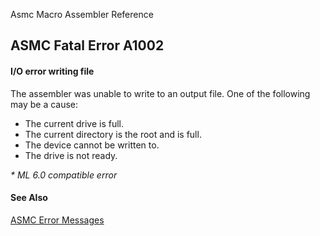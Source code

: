Asmc Macro Assembler Reference

## ASMC Fatal Error A1002

#### I/O error writing file

The assembler was unable to write to an output file. One of the following may be a cause:

- The current drive is full.
- The current directory is the root and is full.
- The device cannot be written to.
- The drive is not ready.

_* ML 6.0 compatible error_

#### See Also

[ASMC Error Messages](readme.md)